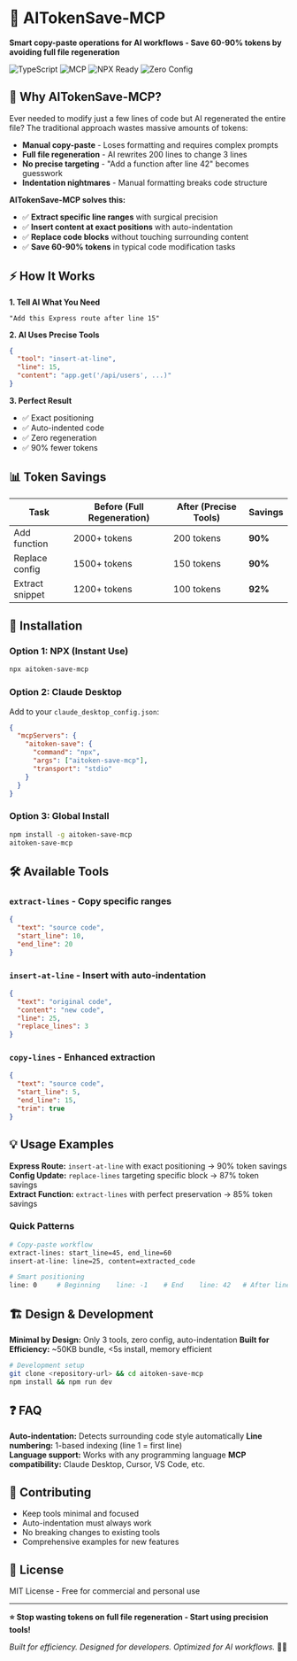 # 🚀 AITokenSave-MCP

**Smart copy-paste operations for AI workflows - Save 60-90% tokens by avoiding full file regeneration**

![TypeScript](https://img.shields.io/badge/TypeScript-5.3-blue.svg) ![MCP](https://img.shields.io/badge/MCP-1.0-green.svg) ![NPX Ready](https://img.shields.io/badge/NPX-Ready-red.svg) ![Zero Config](https://img.shields.io/badge/Zero-Config-orange.svg)

## 🎯 Why AITokenSave-MCP?

Ever needed to modify just a few lines of code but AI regenerated the entire file? The traditional approach wastes massive amounts of tokens:

- **Manual copy-paste** - Loses formatting and requires complex prompts
- **Full file regeneration** - AI rewrites 200 lines to change 3 lines
- **No precise targeting** - "Add a function after line 42" becomes guesswork
- **Indentation nightmares** - Manual formatting breaks code structure

**AITokenSave-MCP solves this:**

- ✅ **Extract specific line ranges** with surgical precision
- ✅ **Insert content at exact positions** with auto-indentation  
- ✅ **Replace code blocks** without touching surrounding content
- ✅ **Save 60-90% tokens** in typical code modification tasks

## ⚡ How It Works

**1. Tell AI What You Need**
```
"Add this Express route after line 15"
```

**2. AI Uses Precise Tools**
```json
{
  "tool": "insert-at-line",
  "line": 15,
  "content": "app.get('/api/users', ...)"
}
```

**3. Perfect Result**
- ✅ Exact positioning
- ✅ Auto-indented code  
- ✅ Zero regeneration
- ✅ 90% fewer tokens

## 📊 Token Savings

| Task | Before (Full Regeneration) | After (Precise Tools) | Savings |
|------|---------------------------|---------------------|---------|
| Add function | 2000+ tokens | 200 tokens | **90%** |
| Replace config | 1500+ tokens | 150 tokens | **90%** |
| Extract snippet | 1200+ tokens | 100 tokens | **92%** |

## 🚀 Installation

### Option 1: NPX (Instant Use)
```bash
npx aitoken-save-mcp
```

### Option 2: Claude Desktop
Add to your `claude_desktop_config.json`:
```json
{
  "mcpServers": {
    "aitoken-save": {
      "command": "npx",
      "args": ["aitoken-save-mcp"],
      "transport": "stdio"
    }
  }
}
```

### Option 3: Global Install
```bash
npm install -g aitoken-save-mcp
aitoken-save-mcp
```

## 🛠️ Available Tools

### `extract-lines` - Copy specific ranges
```json
{
  "text": "source code",
  "start_line": 10,
  "end_line": 20
}
```

### `insert-at-line` - Insert with auto-indentation
```json
{
  "text": "original code",
  "content": "new code",
  "line": 25,
  "replace_lines": 3
}
```

### `copy-lines` - Enhanced extraction
```json
{
  "text": "source code", 
  "start_line": 5,
  "end_line": 15,
  "trim": true
}
```

## 💡 Usage Examples

**Express Route:** `insert-at-line` with exact positioning → 90% token savings
**Config Update:** `replace-lines` targeting specific block → 87% token savings  
**Extract Function:** `extract-lines` with perfect preservation → 85% token savings

### Quick Patterns
```bash
# Copy-paste workflow
extract-lines: start_line=45, end_line=60
insert-at-line: line=25, content=extracted_code

# Smart positioning
line: 0     # Beginning    line: -1    # End    line: 42   # After line 42
```

## 🏗️ Design & Development

**Minimal by Design:** Only 3 tools, zero config, auto-indentation
**Built for Efficiency:** ~50KB bundle, <5s install, memory efficient

```bash
# Development setup
git clone <repository-url> && cd aitoken-save-mcp
npm install && npm run dev
```

## ❓ FAQ

**Auto-indentation:** Detects surrounding code style automatically
**Line numbering:** 1-based indexing (line 1 = first line)  
**Language support:** Works with any programming language
**MCP compatibility:** Claude Desktop, Cursor, VS Code, etc.

## 🤝 Contributing

- Keep tools minimal and focused
- Auto-indentation must always work  
- No breaking changes to existing tools
- Comprehensive examples for new features

## 📄 License

MIT License - Free for commercial and personal use

---

**⭐ Stop wasting tokens on full file regeneration - Start using precision tools!**

*Built for efficiency. Designed for developers. Optimized for AI workflows.* 🤖✨